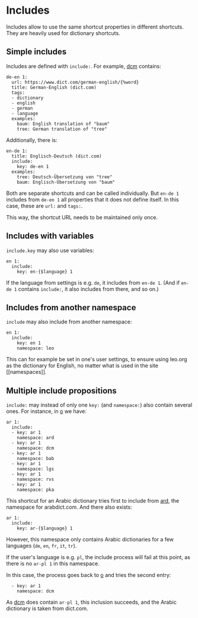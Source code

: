 # Includes

Includes allow to use the same shortcut properties in different shortcuts. They are heavily used for dictionary shortcuts.

## Simple includes

Includes are defined with `include:`. For example, [dcm](https://github.com/trovu/trovu-data/tree/master/shortcuts/dcm.yml) contains:

    de-en 1:
      url: https://www.dict.com/german-english/{%word}
      title: German-English (dict.com)
      tags:
      - dictionary
      - english
      - german
      - language
      examples:
        baum: English translation of "baum"
        tree: German translation of "tree"

Additionally, there is:

    en-de 1:
      title: Englisch-Deutsch (dict.com)
      include:
        key: de-en 1
      examples:
        tree: Deutsch-Übersetzung von "tree"
        baum: Englisch-Übersetzung von "baum"

Both are separate shortcuts and can be called individually. But `en-de 1` includes from `de-en 1` all properties that it does not define itself. In this case, these are `url:` and `tags:`.

This way, the shortcut URL needs to be maintained only once.

## Includes with variables

`include.key` may also use variables:

    en 1:
      include:
        key: en-{$language} 1

If the language from settings is e.g. `de`, it includes from `en-de 1`. (And if `en-de 1` contains `include:`, it also includes from there, and so on.)

## Includes from another namespace

`include` may also include from another namespace:

    en 1:
      include:
        key: en 1
        namespace: leo

This can for example be set in one's user settings, to ensure using leo.org as the dictionary for English, no matter what is used in the site [[namespaces]].

## Multiple include propositions

`include:` may instead of only one `key:` (and `namespace:`) also contain several ones. For instance, in [o](https://github.com/trovu/trovu-data/tree/master/shortcuts/o.yml) we have:

    ar 1:
      include:
      - key: ar 1
        namespace: ard
      - key: ar 1
        namespace: dcm
      - key: ar 1
        namespace: bab
      - key: ar 1
        namespace: lgs
      - key: ar 1
        namespace: rvs
      - key: ar 1
        namespace: pka

This shortcut for an Arabic dictionary tries first to include from [ard](https://github.com/trovu/trovu-data/tree/master/shortcuts/ard.yml), the namespace for arabdict.com. And there also exists:

    ar 1:
      include:
        key: ar-{$language} 1

However, this namespace only contains Arabic dictionaries for a few languages (`de`, `en`, `fr`, `it`, `tr`).

If the user's language is e.g. `pl`, the include process will fail at this point, as there is no `ar-pl 1` in this namespace.

In this case, the process goes back to [o](https://github.com/trovu/trovu-data/tree/master/shortcuts/o.yml) and tries the second entry:

      - key: ar 1
        namespace: dcm

As [dcm](https://github.com/trovu/trovu-data/tree/master/shortcuts/dcm.yml) does contain `ar-pl 1`, this inclusion succeeds, and the Arabic dictionary is taken from dict.com.
